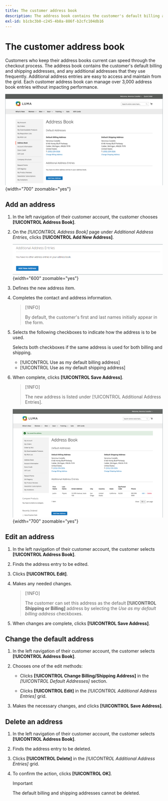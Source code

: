 ```yaml
---
title: The customer address book
description: The address book contains the customer's default billing and shipping addresses, and any additional addresses that they use frequently.
exl-id: b1cbc3b0-c245-4b8a-886f-b2cfc104db16
---
```

# The customer address book

Customers who keep their address books current can speed through the checkout process. The address book contains the customer's default billing and shipping addresses, and any additional addresses that they use frequently. Additional address entries are easy to access and maintain from the grid. Each customer address book can manage over 3,000 address book entries without impacting performance.

![Address Book](assets/customer-account-dashboard-address-book.png){width="700" zoomable="yes"}

## Add an address

1. In the left navigation of their customer account, the customer chooses **[!UICONTROL Address Book]**.

1. On the _[!UICONTROL Address Book]_ page under _Additional Address Entries_, clicks **[!UICONTROL Add New Address]**.

   ![Add New Address](assets/add-new-address.png){width="600" zoomable="yes"}

1. Defines the new address item.

1. Completes the contact and address information.

   >[!INFO]
   >
   >By default, the customer's first and last names initially appear in the form.

1. Selects the following checkboxes to indicate how the address is to be used.

   Selects both checkboxes if the same address is used for both billing and shipping.

   * [!UICONTROL Use as my default billing address]
   * [!UICONTROL Use as my default shipping address]

1. When complete, clicks **[!UICONTROL Save Address]**.

   >[!INFO]
   >
   >The new address is listed under [!UICONTROL Additional Address Entries].

   ![Additional Address Entries](assets/customer-account-dashboard-address-saved.png){width="700" zoomable="yes"}

## Edit an address

1. In the left navigation of their customer account, the customer selects **[!UICONTROL Address Book]**.

1. Finds the address entry to be edited.

1. Clicks **[!UICONTROL Edit]**.

1. Makes any needed changes.

   >[!INFO]
   >
   >The customer can set this address as the default **[!UICONTROL Shipping or Billing]** address by selecting the _Use as my default billing address_ checkboxes.

1. When changes are complete, clicks **[!UICONTROL Save Address]**.

## Change the default address

1. In the left navigation of their customer account, the customer selects **[!UICONTROL Address Book]**.

1. Chooses one of the edit methods:

   * Clicks **[!UICONTROL Change Billing/Shipping Address]** in the _[!UICONTROL Default Addresses]_ section.

   * Clicks **[!UICONTROL Edit]** in the _[!UICONTROL Additional Address Entries]_ grid.

1. Makes the necessary changes, and clicks **[!UICONTROL Save Address]**.

## Delete an address

1. In the left navigation of their customer account, the customer selects **[!UICONTROL Address Book]**.

1. Finds the address entry to be deleted.

1. Clicks **[!UICONTROL Delete]** in the _[!UICONTROL Additional Address Entries]_ grid.

1. To confirm the action, clicks **[!UICONTROL OK]**.

   >[!IMPORTANT]
   >
   >The default billing and shipping addresses cannot be deleted.
